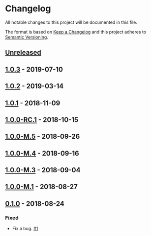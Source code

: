 # Changelog

All notable changes to this project will be documented in this file.

The format is based on [Keep a Changelog](http://keepachangelog.com/)
and this project adheres to [Semantic Versioning](http://semver.org/).

## [Unreleased](https://github.com/atomist/automation-client-ext-eventlog/compare/1.0.3...HEAD)

## [1.0.3](https://github.com/atomist/automation-client-ext-eventlog/compare/1.0.2...1.0.3) - 2019-07-10

## [1.0.2](https://github.com/atomist/automation-client-ext-eventlog/compare/1.0.1...1.0.2) - 2019-03-14

## [1.0.1](https://github.com/atomist/automation-client-ext-eventlog/compare/1.0.0-RC.1...1.0.1) - 2018-11-09

## [1.0.0-RC.1](https://github.com/atomist/automation-client-ext-eventlog/compare/1.0.0-M.5...1.0.0-RC.1) - 2018-10-15

## [1.0.0-M.5](https://github.com/atomist/automation-client-ext-eventlog/compare/1.0.0-M.4...1.0.0-M.5) - 2018-09-26

## [1.0.0-M.4](https://github.com/atomist/automation-client-ext-eventlog/compare/1.0.0-M.3...1.0.0-M.4) - 2018-09-16

## [1.0.0-M.3](https://github.com/atomist/automation-client-ext-eventlog/compare/1.0.0-M.1...1.0.0-M.3) - 2018-09-04

## [1.0.0-M.1](https://github.com/atomist/automation-client-ext-eventlog/compare/0.1.0...1.0.0-M.1) - 2018-08-27

## [0.1.0](https://github.com/atomist/automation-client-ext-eventlog/tree/0.1.0) - 2018-08-24

### Fixed

-   Fix a bug. [#1](https://github.com/atomist/automation-client-ext-eventlog/issues/1)
